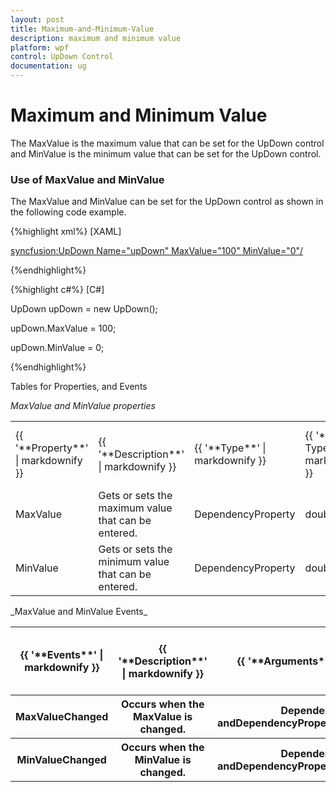 ```yaml
---
layout: post
title: Maximum-and-Minimum-Value
description: maximum and minimum value
platform: wpf
control: UpDown Control
documentation: ug
---
```


# Maximum and Minimum Value

The MaxValue is the maximum value that can be set for the UpDown control and MinValue is the minimum value that can be set for the UpDown control.

### Use of MaxValue and MinValue

The MaxValue and MinValue can be set for the UpDown control as shown in the following code example.

{%highlight xml%}
[XAML]

<syncfusion:UpDown Name="upDown" MaxValue="100" MinValue="0"/>

{%endhighlight%}

{%highlight c#%}
[C#]

UpDown upDown = new UpDown();

upDown.MaxValue = 100;

upDown.MinValue = 0;

{%endhighlight%}

Tables for Properties, and Events

_MaxValue and MinValue properties_

<table>
<tr>
<td>
{{ '**Property**' | markdownify }}</td><td>
{{ '**Description**' | markdownify }}</td><td>
{{ '**Type**' | markdownify }}</td><td>
{{ '**Data Type**' | markdownify }}</td><td>
{{ '**Reference links**' | markdownify }}</td></tr>
<tr>
<td>
MaxValue</td><td>
Gets or sets the maximum value that can be entered.</td><td>
DependencyProperty</td><td>
double</td><td>
Not applicable.</td></tr>
<tr>
<td>
MinValue</td><td>
Gets or sets the minimum value that can be entered.</td><td>
DependencyProperty</td><td>
double</td><td>
Not applicable.</td></tr>
</table>
_MaxValue and MinValue Events_

<table>
<tr>
<th>
{{ '**Events**' | markdownify }}</th><th>
{{ '**Description**' | markdownify }}</th><th>
{{ '**Arguments**' | markdownify }}</th><th>
{{ '**Type**' | markdownify }}</th><th>
{{ '**Reference links**' | markdownify }}</th></tr>
<tr>
<th>
MaxValueChanged</th><th>
Occurs when the MaxValue is changed.</th><th>
DependencyObject andDependencyPropertyChangedEventArgs.</th><th>
PropertyChangedCallback</th><th>
Not applicable.</th></tr>
<tr>
<th>
MinValueChanged</th><th>
Occurs when the MinValue is changed.</th><th>
DependencyObject andDependencyPropertyChangedEventArgs. </th><th>
PropertyChangedCallback</th><th>
Not applicable.</th></tr>
</table>


